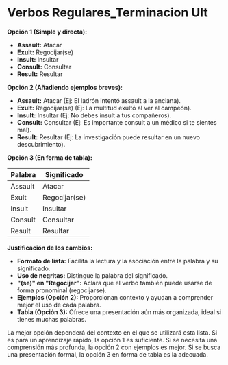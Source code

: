 # Verbos Regulares_Terminacion Ult



**Opción 1 (Simple y directa):**

*   **Assault:** Atacar
*   **Exult:** Regocijar(se)
*   **Insult:** Insultar
*   **Consult:** Consultar
*   **Result:** Resultar

**Opción 2 (Añadiendo ejemplos breves):**

*   **Assault:** Atacar (Ej: El ladrón intentó assault a la anciana).
*   **Exult:** Regocijar(se) (Ej: La multitud exultó al ver al campeón).
*   **Insult:** Insultar (Ej: No debes insult a tus compañeros).
*   **Consult:** Consultar (Ej: Es importante consult a un médico si te sientes mal).
*   **Result:** Resultar (Ej: La investigación puede resultar en un nuevo descubrimiento).

**Opción 3 (En forma de tabla):**

| Palabra     | Significado |
| ----------- | ----------- |
| Assault     | Atacar      |
| Exult       | Regocijar(se) |
| Insult      | Insultar    |
| Consult     | Consultar   |
| Result      | Resultar    |

**Justificación de los cambios:**

*   **Formato de lista:** Facilita la lectura y la asociación entre la palabra y su significado.
*   **Uso de negritas:**  Distingue la palabra del significado.
*   **"(se)" en "Regocijar":** Aclara que el verbo también puede usarse de forma pronominal (regocijarse).
*   **Ejemplos (Opción 2):** Proporcionan contexto y ayudan a comprender mejor el uso de cada palabra.
*   **Tabla (Opción 3):**  Ofrece una presentación aún más organizada, ideal si tienes muchas palabras.

La mejor opción dependerá del contexto en el que se utilizará esta lista.  Si es para un aprendizaje rápido, la opción 1 es suficiente. Si se necesita una comprensión más profunda, la opción 2 con ejemplos es mejor. Si se busca una presentación formal, la opción 3 en forma de tabla es la adecuada.
